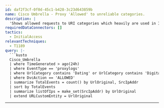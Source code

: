 ```yaml
---
id: daf2f3cf-0f0d-45c1-b428-3c23d643859b
name: Cisco Umbrella - Proxy 'Allowed' to unreliable categories.
description: |
  'Shows allowed requests to URI categories which heavily are used in Initial Access stage by threat actiors and may contain malicious content.'
requiredDataConnectors: []
tactics:
  - InitialAccess
relevantTechniques:
  - T1189
query: |-
  ```kusto
  Cisco_Umbrella
  | where TimeGenerated > ago(24h)
  | where EventType == 'proxylogs'
  | where UrlCategory contains 'Dating' or UrlCategory contains 'Digital Postcards' or UrlCategory contains 'Freeware and Shareware' or UrlCategory contains 'Gambling' or UrlCategory contains  'Hacking' or UrlCategory contains 'Hunting' or UrlCategory contains 'Mobile Phones' or UrlCategory contains 'Software Updates' or UrlCategory contains 'URL Shortener' or UrlCategory contains  'Web Hosting'
  | where DvcAction == 'ALLOWED'
  | summarize TotalEvents = count() by UrlOriginal, SrcIpAddr
  | sort by TotalEvents
  | summarize listOfIps = make_set(SrcIpAddr) by UrlOriginal
  | extend URLCustomEntity = UrlOriginal
  ```
---
```


